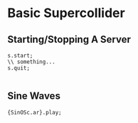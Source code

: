 # Basic Supercollider

## Starting/Stopping A Server

```supercollider
s.start;
\\ something...
s.quit;
```

```supercollider
```

## Sine Waves

```supercollider
{SinOSc.ar}.play;
```
